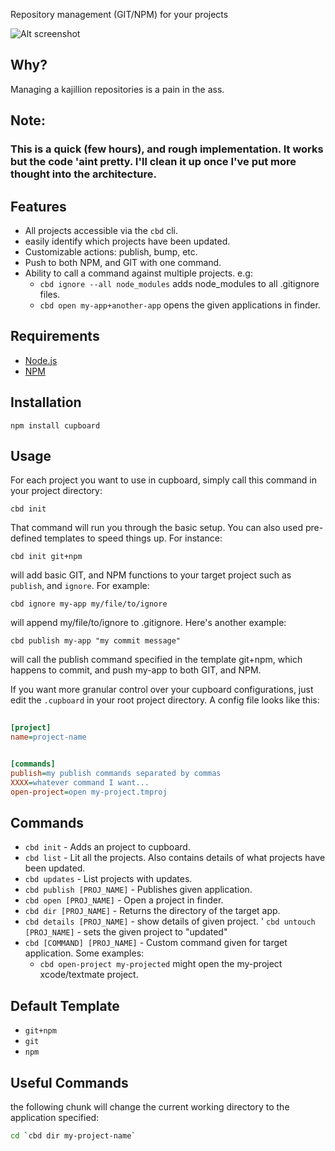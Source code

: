 Repository management (GIT/NPM) for your projects       


![Alt screenshot](http://i.imgur.com/YWIey.png)    



## Why?                                                     
       
Managing a kajillion repositories is a pain in the ass. 

## Note:

### This is a quick (few hours), and rough implementation. It works but the code 'aint pretty. I'll clean it up once I've put more thought into the architecture.

## Features                                
           
- All projects accessible via the `cbd` cli.
- easily identify which projects have been updated. 
- Customizable actions: publish, bump, etc.      
- Push to both NPM, and GIT with one command. 
- Ability to call a command against multiple projects. e.g:
	- `cbd ignore --all node_modules` adds node_modules to all .gitignore files.
	- `cbd open my-app+another-app` opens the given applications in finder.
                                            
## Requirements

- [Node.js](http://nodejs.org)
- [NPM](http://npmjs.org/)

## Installation 

	npm install cupboard
	
## Usage                                   
                          
For each project you want to use in cupboard, simply call this command in your project directory:
                                            
	cbd init               

That command will run you through the basic setup. You can also used pre-defined templates to speed things up. For instance:
    
	cbd init git+npm
	                         
will add basic GIT, and NPM functions to your target project such as `publish`, and `ignore`. For example:

	cbd ignore my-app my/file/to/ignore
	
will append my/file/to/ignore to .gitignore. Here's another example:

 	cbd publish my-app "my commit message"
                   
will call the publish command specified in the template git+npm, which happens to commit, and push my-app to both GIT, and NPM.       



If you want more granular control over your cupboard configurations, just edit the `.cupboard` in your root project directory. A config file looks like this:

````ini
    
[project]
name=project-name


[commands]
publish=my publish commands separated by commas
XXXX=whatever command I want...
open-project=open my-project.tmproj

````                                                                                                        
                             
## Commands           
                  
- `cbd init` - Adds an project to cupboard.
- `cbd list` - Lit all the projects. Also contains details of what projects have been updated.         
- `cbd updates` - List projects with updates.                                                                          
- `cbd publish [PROJ_NAME]` - Publishes given application.                        
- `cbd open [PROJ_NAME]` - Open a project in finder.    
- `cbd dir [PROJ_NAME]` - Returns the directory of the target app.     
- `cbd details [PROJ_NAME]` - show details of given project.
' `cbd untouch [PROJ_NAME]` - sets the given project to "updated"
- `cbd [COMMAND] [PROJ_NAME]` - Custom command given for target application. Some examples:
	- `cbd open-project my-projected` might open the my-project xcode/textmate project.


## Default Template

- `git+npm`
- `git`
- `npm`


## Useful Commands

the following chunk will change the current working directory to the application specified:   

````bash       
cd `cbd dir my-project-name`
````      
            




              

                       




                                    

